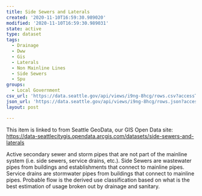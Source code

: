 ```yaml
---
title: Side Sewers and Laterals
created: '2020-11-10T16:59:30.989020'
modified: '2020-11-10T16:59:30.989031'
state: active
type: dataset
tags:
  - Drainage
  - Dww
  - Gis
  - Laterals
  - Non Mainline Lines
  - Side Sewers
  - Spu
groups:
  - Local Government
csv_url: 'https://data.seattle.gov/api/views/i9ng-8hcg/rows.csv?accessType=DOWNLOAD'
json_url: 'https://data.seattle.gov/api/views/i9ng-8hcg/rows.json?accessType=DOWNLOAD'
layout: post

---
```

This item is linked to from Seattle GeoData, our GIS Open Data site:
https://data-seattlecitygis.opendata.arcgis.com/datasets/side-sewers-and-laterals

Active secondary sewer and storm pipes that are not part of the mainline system (i.e. side sewers, service drains, etc.). Side Sewers are wastewater pipes from buildings and establishments that connect to mainline pipes. Service drains are stormwater pipes from buildings that connect to mainline pipes. Probable flow is the derived use classification based on what is the best estimation of usage broken out by drainage and sanitary.
